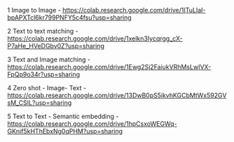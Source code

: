 1 Image to Image - https://colab.research.google.com/drive/1ITuLIaI-bpAPXTcl6kr799PNFY5c4fsu?usp=sharing

2 Text to text matching - https://colab.research.google.com/drive/1xelkn3Iycqrgg_cX-P7aHe_HVeDGbv0Z?usp=sharing

3 Text and Image matching - https://colab.research.google.com/drive/1Ewg2Sj2FaiukVRhMsLwIVX-FpQp9o34r?usp=sharing

4 Zero shot - Image- Text - https://colab.research.google.com/drive/13DwB0pS5ikvhKGCbMtWx592GVsM_CSIL?usp=sharing

5 Text to Text - Semantic embedding - https://colab.research.google.com/drive/1hpCsxoWEGWq-GKnif5kHThEbxNg0qPHM?usp=sharing